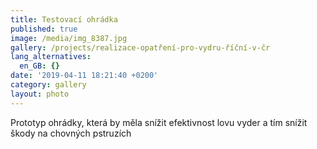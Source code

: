 ```yaml
---
title: Testovací ohrádka
published: true
image: /media/img_8387.jpg
gallery: /projects/realizace-opatření-pro-vydru-říční-v-čr
lang_alternatives:
  en_GB: {}
date: '2019-04-11 18:21:40 +0200'
category: gallery
layout: photo
---
```

Prototyp ohrádky, která by měla snížit efektivnost lovu vyder a tím snížit škody na chovných pstruzích
